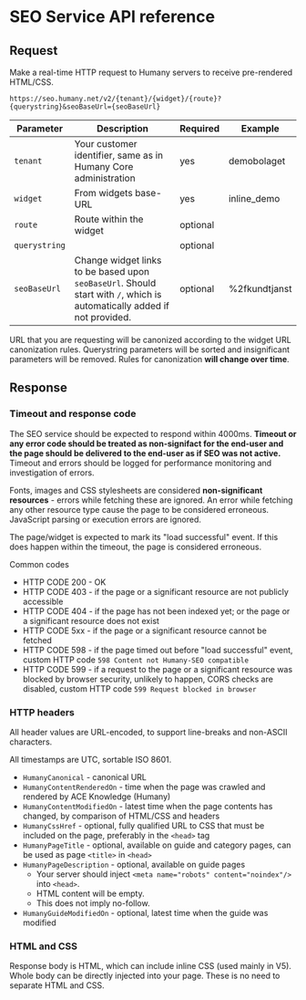 # SEO Service API reference

## Request
Make a real-time HTTP request to Humany servers to receive pre-rendered HTML/CSS.

`https://seo.humany.net/v2/{tenant}/{widget}/{route}?{querystring}&seoBaseUrl={seoBaseUrl}`

Parameter | Description | Required | Example
--- | --- | --- | ---
`tenant` | Your customer identifier, same as in Humany Core administration | yes | demobolaget
`widget` | From widgets base-URL | yes | inline_demo
`route` | Route within the widget | optional
`querystring` | | optional
`seoBaseUrl` | Change widget links to be based upon `seoBaseUrl`. Should start with `/`, which is automatically added if not provided. | optional | %2fkundtjanst

URL that you are requesting will be canonized according to the widget URL canonization rules. Querystring parameters will be sorted and insignificant parameters will be removed. Rules for canonization **will change over time**.

## Response

### Timeout and response code
The SEO service should be expected to respond within 4000ms. **Timeout or any error code should be treated as non-signifact for the end-user and the page should be delivered to the end-user as if SEO was not active.** Timeout and errors should be logged for performance monitoring and investigation of errors.

Fonts, images and CSS stylesheets are considered **non-significant resources** - errors while fetching these are ignored. An error while fetching any other resource type cause the page to be considered erroneous. JavaScript parsing or execution errors are ignored.

The page/widget is expected to mark its "load successful" event. If this does happen within the timeout, the page is considered erroneous.

Common codes
- HTTP CODE 200 - OK
- HTTP CODE 403 - if the page or a significant resource are not publicly accessible
- HTTP CODE 404 - if the page has not been indexed yet; or the page or a significant resource does not exist
- HTTP CODE 5xx - if the page or a significant resource cannot be fetched
- HTTP CODE 598 - if the page timed out before "load successful" event, custom HTTP code `598 Content not Humany-SEO compatible`
- HTTP CODE 599 - if a request to the page or a significant resource was blocked by browser security, unlikely to happen, CORS checks are disabled, custom HTTP code `599 Request blocked in browser`

### HTTP headers
All header values are URL-encoded, to support line-breaks and non-ASCII characters.

All timestamps are UTC, sortable ISO 8601.

- `HumanyCanonical` - canonical URL
- `HumanyContentRenderedOn` - time when the page was crawled and rendered by ACE Knowledge (Humany)
- `HumanyContentModifiedOn` - latest time when the page contents has changed, by comparison of HTML/CSS and headers
- `HumanyCssHref` - optional, fully qualified URL to CSS that must be included on the page, preferably in the `<head>` tag
- `HumanyPageTitle` - optional, available on guide and category pages, can be used as page `<title>` in `<head>`
- `HumanyPageDescription` - optional, available on guide pages
  - Your server should inject `<meta name="robots" content="noindex"/>` into `<head>`.
  - HTML content will be empty.
  - This does not imply no-follow.
- `HumanyGuideModifiedOn` - optional, latest time when the guide was modified

### HTML and CSS
Response body is HTML, which can include inline CSS (used mainly in V5). Whole body can be directly injected into your page. These is no need to separate HTML and CSS.
